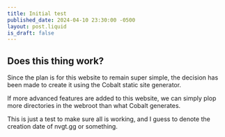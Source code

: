 ```yaml
---
title: Initial test
published_date: 2024-04-10 23:30:00 -0500
layout: post.liquid
is_draft: false
---
```


## Does this thing work?
Since the plan is for this website to remain super simple, the decision has been made to create it using the Cobalt static site generator.

If more advanced features are added to this website, we can simply plop more directories in the webroot than what Cobalt generates.

This is just a test to make sure all is working, and I guess to denote the creation date of nvgt.gg or something.
